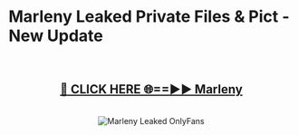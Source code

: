 # Marleny Leaked Private Files & Pict - New Update
<br>
<div align="center">
<h2><a href="https://mediafilles.blogspot.com/?title=Marleny" rel="nofollow">🔴 CLICK HERE 🌐==►► Marleny</a></h2>
<br>
<a href="https://mediafilles.blogspot.com/?title=Marleny" rel="nofollow" data-target="animated-image.originalLink"><img src="https://i.ibb.co.com/WyWwxjT/player-gif2.gif" alt="Marleny Leaked OnlyFans" style="max-width: 100%; display: inline-block;" data-target="animated-image.originalImage"></a>
</div>
<br>